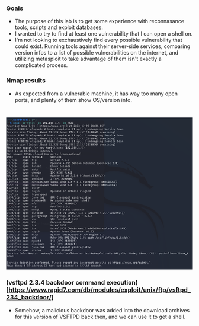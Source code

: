 ### Goals
* The purpose of this lab is to get some experience with reconnasance tools, scripts and exploit databases.
* I wanted to try to find at least one vulnerability that I can open a shell on.
* I'm not looking to exchaustively find every possible vulnerability that could exist. Running
  tools against their server-side services, comparing version infos to a list of possible vulnerabilities
  on the internet, and utilizing metasploit to take advantage of them isn't exactly a complicated process.

### Nmap results
* As expected from a vulnerable machine, it has way too many open ports, and plenty of them show OS/version info.
#
![](./images/Metasploitable2nmap.png)
  
### (vsftpd 2.3.4 backdoor command execution)[https://www.rapid7.com/db/modules/exploit/unix/ftp/vsftpd_234_backdoor/]
* Somehow, a malicious backdoor was added into the download archives for this version of VSFTPD back then, and
  we can use it to get a shell.
